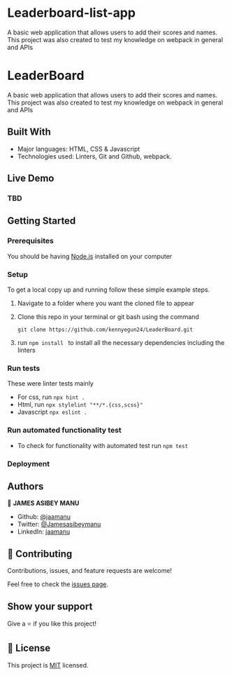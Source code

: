 # Leaderboard-list-app
A basic web application that allows users to add their scores and names. This project was also created to test my knowledge on webpack in general and APIs

# LeaderBoard

A basic web application that allows users to add their scores and names.
This project was also created to test my knowledge on webpack in general and APIs

## Built With

- Major languages: HTML, CSS & Javascript
- Technologies used: Linters, Git and Github, webpack.

## Live Demo

### TBD

## Getting Started

### Prerequisites

You should be having [Node.js](https://nodejs.org/en/) installed on your computer

### Setup

To get a local copy up and running follow these simple example steps.

1. Navigate to a folder where you want the cloned file to appear

2. Clone this repo in your terminal or git bash using the command

   ```
   git clone https://github.com/kennyegun24/LeaderBoard.git
   ```

3. run `npm install ` to install all the necessary dependencies including the linters


### Run tests

These were linter tests mainly

- For css, run `npx hint .`
- Html, run `npx stylelint "**/*.{css,scss}"`
- Javascript `npx eslint .`


### Run automated functionality test
- To check for functionality with automated test run `npm test`

### Deployment

## Authors

👤 **JAMES ASIBEY MANU**

- Github: [@jaamanu](https://github.com/jaamanu)
- Twitter: [@Jamesasibeymanu](https://twitter.com/jamesasibeymanu)
- LinkedIn: [jaamanu](https://www.linkedin.com/in/jaamanu/)


## 🤝 Contributing

Contributions, issues, and feature requests are welcome!

Feel free to check the [issues page](../../issues/).

## Show your support

Give a ⭐️ if you like this project!


## 📝 License

This project is [MIT](./MIT.md) licensed.
